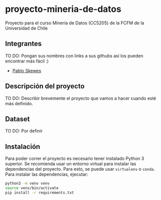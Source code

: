 # proyecto-mineria-de-datos
Proyecto para el curso Minería de Datos (CC5205) de la FCFM de la Universidad de Chile

## Integrantes

TO DO: Pongan sus nombres con links a sus githubs así los pueden encontrar más fácil :)
* [Pablo Skewes](https://github.com/pabloskewes/)


## Descripción del proyecto

TO DO: Describir brevemente el proyecto que vamos a hacer cuando esté más definido.

## Dataset

TO DO: Por definir

## Instalación

Para poder correr el proyecto es necesario tener instalado Python 3 superior. Se recomienda usar un entorno virtual para instalar las dependencias del proyecto. Para esto, se puede usar `virtualenv` o `conda`. Para instalar las dependencias, ejecutar:

```bash
python3 -m venv venv
source venv/bin/activate
pip install -r requirements.txt
```


